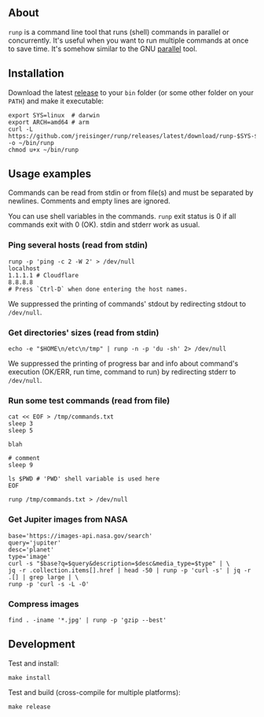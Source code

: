 ## About

`runp` is a command line tool that runs (shell) commands in parallel or concurrently. It's useful when you want to run multiple commands at once to save time. It's somehow similar to the GNU [parallel](https://www.gnu.org/software/parallel/) tool.

## Installation

Download the latest [release](https://github.com/jreisinger/runp/releases) to your `bin` folder (or some other folder on your `PATH`) and make it executable:

```
export SYS=linux  # darwin
export ARCH=amd64 # arm
curl -L https://github.com/jreisinger/runp/releases/latest/download/runp-$SYS-$ARCH -o ~/bin/runp
chmod u+x ~/bin/runp
```

## Usage examples

Commands can be read from stdin or from file(s) and must be separated by newlines. Comments and empty lines are ignored.

You can use shell variables in the commands. `runp` exit status is 0 if all commands exit with 0 (OK). stdin and stderr work as usual. 

### Ping several hosts (read from stdin)

```
runp -p 'ping -c 2 -W 2' > /dev/null
localhost
1.1.1.1 # Cloudflare
8.8.8.8
# Press `Ctrl-D` when done entering the host names.
```

We suppressed the printing of commands' stdout by redirecting stdout to `/dev/null`.

### Get directories' sizes (read from stdin)

```
echo -e "$HOME\n/etc\n/tmp" | runp -n -p 'du -sh' 2> /dev/null 
```

We suppressed the printing of progress bar and info about command's execution (OK/ERR, run time, command to run) by redirecting stderr to `/dev/null`.

### Run some test commands (read from file)

```
cat << EOF > /tmp/commands.txt
sleep 3
sleep 5

blah

# comment
sleep 9

ls $PWD # 'PWD' shell variable is used here
EOF

runp /tmp/commands.txt > /dev/null
```

### Get Jupiter images from NASA

```
base='https://images-api.nasa.gov/search'
query='jupiter'
desc='planet'
type='image'
curl -s "$base?q=$query&description=$desc&media_type=$type" | \
jq -r .collection.items[].href | head -50 | runp -p 'curl -s' | jq -r .[] | grep large | \
runp -p 'curl -s -L -O'
```

### Compress images

```
find . -iname '*.jpg' | runp -p 'gzip --best'
```

## Development

Test and install:

```
make install
```

Test and build (cross-compile for multiple platforms):

```
make release
```
